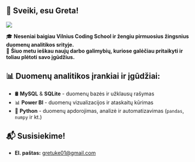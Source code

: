 ## 👋 Sveiki, esu Greta!

![](https://komarev.com/ghpvc/?username=GretaKovaite&base=50&abbreviated=true)

🎓 **Neseniai baigiau Vilnius Coding School ir žengiu pirmuosius žingsnius duomenų analitikos srityje.**  
💼 **Šiuo metu ieškau naujų darbo galimybių, kuriose galėčiau pritaikyti ir toliau plėtoti savo įgūdžius.**

## 📊 Duomenų analitikos įrankiai ir įgūdžiai:
- 🛢️ **MySQL** & **SQLite** - duomenų bazės ir užklausų rašymas
- 📊 **Power BI** - duomenų vizualizacijos ir ataskaitų kūrimas
- 🐍 **Python** - duomenų apdorojimas, analizė ir automatizavimas (`pandas`, `numpy` ir kt.)

## 📬 Susisiekime!
- **El. paštas:** gretuke01@gmail.com

